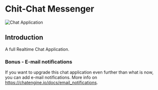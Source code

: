 # Chit-Chat Messenger

![Chat Application](https://i.ibb.co/GJwyy9m/Bv9-Js3-QLOLY-HD.jpg)

## Introduction
A full Realtime Chat Application.

### Bonus - E-mail notifications
If you want to upgrade this chat application even further than what is now, you can add e-mail notifications. More info on https://chatengine.io/docs/email_notifications.

